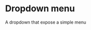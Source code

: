 # Dropdown menu

A dropdown that expose a simple menu

[](codepen://jso-technologies/RaMaPJ?height=700&theme=0)
